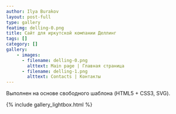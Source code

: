 ```yaml
---
author: Ilya Burakov
layout: post-full
type: gallery
featimg: delling-0.png
title: Сайт для иркутской компании Деллинг
tags: []
category: []
gallery:
    - images:
      - filename: delling-0.png
        alttext: Main page | Главная страница
      - filename: delling-1.png
        alttext: Contacts | Контакты
---
```


Выполнен на основе свободного шаблона (HTML5 + CSS3, SVG).

{% include gallery_lightbox.html %}